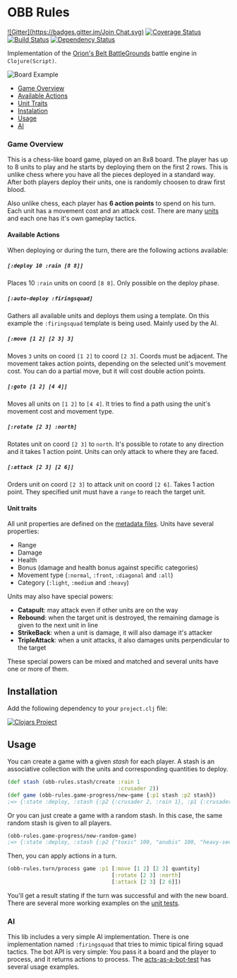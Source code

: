 # OBB Rules
[![Gitter](https://badges.gitter.im/Join Chat.svg)](https://gitter.im/orionsbelt-battlegrounds/open-source?utm_source=badge&utm_medium=badge&utm_campaign=pr-badge&utm_content=badge) [![Coverage Status](https://coveralls.io/repos/orionsbelt-battlegrounds/obb-rules/badge.png?branch=master)](https://coveralls.io/r/orionsbelt-battlegrounds/obb-rules?branch=master) [![Build Status](https://travis-ci.org/orionsbelt-battlegrounds/obb-rules.svg)](https://travis-ci.org/orionsbelt-battlegrounds/obb-rules) [![Dependency Status](https://www.versioneye.com/user/projects/54524ea830a8fe3fcb000004/badge.svg?style=flat)](https://www.versioneye.com/user/projects/54524ea830a8fe3fcb000004)

Implementation of the [Orion's Belt BattleGrounds](https://github.com/orionsbelt-battlegrounds) battle engine in `Clojure(Script)`.

![Board Example](https://raw.github.com/orionsbelt-battlegrounds/obb-rules/master/doc/BoardSample.png)

* [Game Overview](https://github.com/orionsbelt-battlegrounds/obb-rules#game-overview)
 * [Available Actions](https://github.com/orionsbelt-battlegrounds/obb-rules#available-actions)
 * [Unit Traits](https://github.com/orionsbelt-battlegrounds/obb-rules#unit-traits)
* [Instalation](https://github.com/orionsbelt-battlegrounds/obb-rules#installation)
* [Usage](https://github.com/orionsbelt-battlegrounds/obb-rules#usage)
 * [AI](https://github.com/orionsbelt-battlegrounds/obb-rules#ai)

### Game Overview

This is a chess-like board game, played on an 8x8 board. The player has up to 8 units to play and he starts by deploying them on the first 2 rows. This is unlike chess where you have all the pieces deployed in a standard way. After both players deploy their units, one is randomly choosen to draw first blood.

Also unlike chess, each player has **6 action points** to spend on his turn. Each unit has a movement cost and an attack cost. There are many [units](https://github.com/orionsbelt-battlegrounds/obb-rules/tree/master/src/obb_rules/units) and each one has it's own gameplay tactics.

#### Available Actions

When deploying or during the turn, there are the following actions available:

##### `[:deploy 10 :rain [8 8]]`

Places 10 `:rain` units on coord `[8 8]`. Only possible on the deploy phase.

##### `[:auto-deploy :firingsquad]`

Gathers all available units and deploys them using a template. On this example the `:firingsquad` template is being used. Mainly used by the AI.

##### `[:move [1 2] [2 3] 3]`

Moves `3` units on coord `[1 2]` to coord `[2 3]`. Coords must be adjacent. The movement takes action points, depending on the selected unit's movement cost. You can do a partial move, but it will cost double action points.

##### `[:goto [1 2] [4 4]]`

Moves all units on `[1 2]` to `[4 4]`. It tries to find a path using the unit's movement cost and movement type.

##### `[:rotate [2 3] :north]`

Rotates unit on coord `[2 3]` to `north`. It's possible to rotate to any direction and it takes 1 action point. Units can only attack to where they are faced.

##### `[:attack [2 3] [2 6]]`

Orders unit on coord `[2 3]` to attack unit on coord `[2 6]`. Takes 1 action point. They specified unit must have a `range` to reach the target unit.

#### Unit traits

All unit properties are defined on the [metadata files](https://github.com/orionsbelt-battlegrounds/obb-rules/tree/master/src/obb_rules/units). Units have several properties:
* Range
* Damage
* Health
* Bonus (damage and health bonus against specific categories)
* Movement type (`:normal`, `:front`, `:diagonal` and `:all`)
* Category (`:light`, `:medium` and `:heavy`)

Units may also have special powers:
* **Catapult**: may attack even if other units are on the way
* **Rebound**: when the target unit is destroyed, the remaining damage is given to the next unit in line
* **StrikeBack**: when a unit is damage, it will also damage it's attacker
* **TripleAttack**: when a unit attacks, it also damages units perpendicular to the target

These special powers can be mixed and matched and several units have one or more of them.

## Installation

Add the following dependency to your `project.clj` file:

[![Clojars Project](http://clojars.org/obb-rules/latest-version.svg)](http://clojars.org/obb-rules)

## Usage

You can create a game with a given _stash_ for each player. A stash is an
associative collection with the units and corresponding quantities to deploy.

```clojure
(def stash (obb-rules.stash/create :rain 1 
                                   :crusader 2))
(def game (obb-rules.game-progress/new-game {:p1 stash :p2 stash})
;=> {:state :deploy, :stash {:p2 {:crusader 2, :rain 1}, :p1 {:crusader 2, :rain 1}}, :width 8, :height 8, :elements {}}
```

Or you can just create a game with a random stash. In this case, the same random
stash is given to all players.

```clojure
(obb-rules.game-progress/new-random-game)
;=> {:state :deploy, :stash {:p2 {"toxic" 100, "anubis" 100, "heavy-seeker" 25, "nova" 25, "kamikaze" 50, "scarab" 50, "worm" 50, "crusader" 25}, :p1 {"toxic" 100, "anubis" 100, "heavy-seeker" 25, "nova" 25, "kamikaze" 50, "scarab" 50, "worm" 50, "crusader" 25}}, :width 8, :height 8, :elements {}}
```

Then, you can apply actions in a turn. 

```clojure
(obb-rules.turn/process game :p1 [:move [1 2] [2 3] quantity]
                                 [:rotate [2 3] :north]
                                 [:attack [2 3] [2 6]])
```

You'll get a result stating if the turn was successful and with the new board. There are several more working examples on the [unit tests](https://github.com/orionsbelt-battlegrounds/obb-rules/tree/master/test/obb_rules).

### AI

This lib includes a very simple AI implementation. There is one implementation named `:firingsquad` that tries to mimic tipical firing squad tactics. The bot API is very simple: You pass it a board and the player to process, and it returns actions to process. The [acts-as-a-bot-test](https://github.com/orionsbelt-battlegrounds/obb-rules/blob/master/test/obb_rules/ai/acts_as_bot_test.cljc) has several usage examples.

